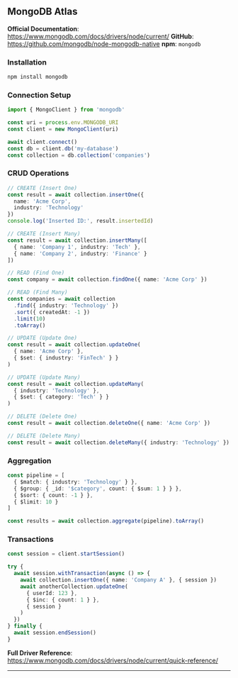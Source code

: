 ## MongoDB Atlas

**Official Documentation**: https://www.mongodb.com/docs/drivers/node/current/
**GitHub**: https://github.com/mongodb/node-mongodb-native
**npm**: `mongodb`

### Installation

```bash
npm install mongodb
```

### Connection Setup

```typescript
import { MongoClient } from 'mongodb'

const uri = process.env.MONGODB_URI
const client = new MongoClient(uri)

await client.connect()
const db = client.db('my-database')
const collection = db.collection('companies')
```

### CRUD Operations

```typescript
// CREATE (Insert One)
const result = await collection.insertOne({
  name: 'Acme Corp',
  industry: 'Technology'
})
console.log('Inserted ID:', result.insertedId)

// CREATE (Insert Many)
const result = await collection.insertMany([
  { name: 'Company 1', industry: 'Tech' },
  { name: 'Company 2', industry: 'Finance' }
])

// READ (Find One)
const company = await collection.findOne({ name: 'Acme Corp' })

// READ (Find Many)
const companies = await collection
  .find({ industry: 'Technology' })
  .sort({ createdAt: -1 })
  .limit(10)
  .toArray()

// UPDATE (Update One)
const result = await collection.updateOne(
  { name: 'Acme Corp' },
  { $set: { industry: 'FinTech' } }
)

// UPDATE (Update Many)
const result = await collection.updateMany(
  { industry: 'Technology' },
  { $set: { category: 'Tech' } }
)

// DELETE (Delete One)
const result = await collection.deleteOne({ name: 'Acme Corp' })

// DELETE (Delete Many)
const result = await collection.deleteMany({ industry: 'Technology' })
```

### Aggregation

```typescript
const pipeline = [
  { $match: { industry: 'Technology' } },
  { $group: { _id: '$category', count: { $sum: 1 } } },
  { $sort: { count: -1 } },
  { $limit: 10 }
]

const results = await collection.aggregate(pipeline).toArray()
```

### Transactions

```typescript
const session = client.startSession()

try {
  await session.withTransaction(async () => {
    await collection.insertOne({ name: 'Company A' }, { session })
    await anotherCollection.updateOne(
      { userId: 123 },
      { $inc: { count: 1 } },
      { session }
    )
  })
} finally {
  await session.endSession()
}
```

**Full Driver Reference**: https://www.mongodb.com/docs/drivers/node/current/quick-reference/

---

